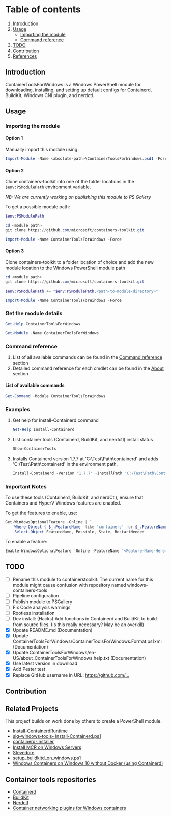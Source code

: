 # Table of contents

1. [Introduction](#introduction)
2. [Usage](#usage)
    - [Importing the module](#importing-the-module)
    - [Command reference](#command-reference)
3. [TODO](#todo)
4. [Contribution](#contribution)
5. [References](#references)

## Introduction

ContainerToolsForWindows is a Windows PowerShell module for downloading, installing, and setting up default configs for Containerd, BuildKit, Windows CNI plugin, and nerdctl.

## Usage

### Importing the module

#### Option 1
Manually import this module using:
```PowerShell
Import-Module -Name <absolute-path>\ContainerToolsForWindows.psd1 -Force
```

#### Option 2
Clone containers-toolkit into one of the folder locations in the `$env:PSModulePath` environment variable.

_NB: We are currently working on publishing this module to PS Gallery_

To get a possible module path:
```PowerShell
$env:PSModulePath
```

```PowerShell
cd <module path>
git clone https://github.com/microsoft/containers-toolkit.git
```
```PowerShell
Import-Module -Name ContainerToolsForWindows -Force
```

#### Option 3
Clone containers-toolkit to a folder location of choice and add the new module location to the Windows PowerShell module path

```PowerShell
cd <module path>
git clone https://github.com/microsoft/containers-toolkit.git
```
```PowerShell
$env:PSModulePath += "$env:PSModulePath;<path-to-module-directory>"
```
```PowerShell
Import-Module -Name ContainerToolsForWindows -Force
```

### Get the module details

```PowerShell
Get-Help ContainerToolsForWindows
```

```PowerShell
Get-Module -Name ContainerToolsForWindows
```

### Command reference

1. List of all available commands can be found in the [Command reference](./docs/command-reference.md) section
1. Detailed command reference for each cmdlet can be found in the [About](./docs/About/) section

#### List of available commands

```PowerShell
Get-Command -Module ContainerToolsForWindows
```

### Examples

1. Get help for Install-Containerd command

    ```PowerShell
    Get-Help Install-Containerd
    ```

2. List container tools (Containerd, BuildKit, and nerdctl) install status

    ```PowerShell
    Show-ContainerTools
    ```

3. Installs Containerd version 1.7.7 at 'C:\Test\Path\containerd' and adds 'C:\Test\Path\containerd' in the environment path.

    ```powershell
    Install-Containerd -Version "1.7.7" -InstallPath 'C:\Test\Path\Containerd'
    ```

### Important Notes

To use these tools (Containerd, BuildKit, and nerdCtl), ensure that Containers and HyperV Windows features are enabled.

To get the features to enable, use:

```PowerShell
Get-WindowsOptionalFeature -Online | `
    Where-Object { $_.FeatureName -like 'containers' -or $_.FeatureName -match "Microsoft-Hyper-V(-All)?$" } | `
    Select-Object FeatureName, Possible, State, RestartNeeded
```

To enable a feature:

```PowerShell
Enable-WindowsOptionalFeature -Online -FeatureName '<Feature-Name-Here>' -All -NoRestart
```

## TODO

- [ ] Rename this module to containerstoolkit: The current name for this module might cause confusion with repository named windows-containers-tools
- [ ] Pipeline configuration
- [ ] Publish module to PSGallery
- [ ] Fix Code analysis warnings
- [ ] Rootless installation
- [ ] Dev install: (Hacks) Add functions in Containerd and BuildKit to build from source files. (Is this really necessary? May be an overkill)
- [x] Update README.md (Documentation)
- [x] Update ContainerToolsForWindows/ContainerToolsForWindows.Format.ps1xml (Documentation)
- [x] Update ContainerToolsForWindows/en-US/about_ContainerToolsForWindows.help.txt (Documentation)
- [x] Use latest version in download
- [x] Add Pester test
- [x] Replace GitHub username in URL: <https://github.com/...>

## Contribution

## Related Projects

This project builds on work done by others to create a PowerShell module.

- [Install-ContainerdRuntime](https://github.com/microsoft/Windows-Containers/blob/Main/helpful_tools/Install-ContainerdRuntime/install-containerd-runtime.ps1)
- [sig-windows-tools- Install-Containerd.ps1](https://github.com/kubernetes-sigs/sig-windows-tools/blob/master/hostprocess/Install-Containerd.ps1)
- [containerd-installer](https://github.com/lippertmarkus/containerd-installer)
- [Install MCR on Windows Servers](https://docs.mirantis.com/mcr/20.10/install/mcr-windows.html)
- [Stevedore](https://github.com/slonopotamus/stevedore)
- [setup_buildkitd_on_windows.ps1](https://gist.github.com/gabriel-samfira/6e56238ad11c24f490ac109bdd378471)
- [Windows Containers on Windows 10 without Docker (using Containerd)](https://www.jamessturtevant.com/posts/Windows-Containers-on-Windows-10-without-Docker-using-Containerd/)

## Container tools repositories

- [Containerd](https://github.com/containerd/containerd)
- [BuildKit](https://github.com/moby/buildkit)
- [Nerdctl](https://github.com/containerd/nerdctl)
- [Container networking plugins for Windows containers](https://github.com/microsoft/windows-container-networking)
